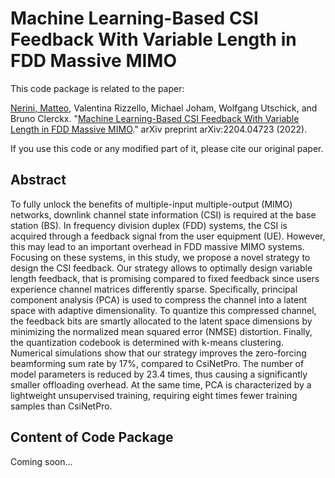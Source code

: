 # Machine Learning-Based CSI Feedback With Variable Length in FDD Massive MIMO

This code package is related to the paper:

[Nerini, Matteo](https://www.imperial.ac.uk/people/m.nerini20), Valentina Rizzello, Michael Joham, Wolfgang Utschick, and Bruno Clerckx. "[Machine Learning-Based CSI Feedback With Variable Length in FDD Massive MIMO](https://arxiv.org/abs/2204.04723)." arXiv preprint arXiv:2204.04723 (2022).

If you use this code or any modified part of it, please cite our original paper.

## Abstract

To fully unlock the benefits of multiple-input multiple-output (MIMO) networks, downlink channel state information (CSI) is required at the base station (BS). In frequency division duplex (FDD) systems, the CSI is acquired through a feedback signal from the user equipment (UE). However, this may lead to an important overhead in FDD massive MIMO systems. Focusing on these systems, in this study, we propose a novel strategy to design the CSI feedback. Our strategy allows to optimally design variable length feedback, that is promising compared to fixed feedback since users experience channel matrices differently sparse. Specifically, principal component analysis (PCA) is used to compress the channel into a latent space with adaptive dimensionality. To quantize this compressed channel, the feedback bits are smartly allocated to the latent space dimensions by minimizing the normalized mean squared error (NMSE) distortion. Finally, the quantization codebook is determined with k-means clustering. Numerical simulations show that our strategy improves the zero-forcing beamforming sum rate by 17%, compared to CsiNetPro. The number of model parameters is reduced by 23.4 times, thus causing a significantly smaller offloading overhead. At the same time, PCA is characterized by a lightweight unsupervised training, requiring eight times fewer training samples than CsiNetPro.

## Content of Code Package

Coming soon...
